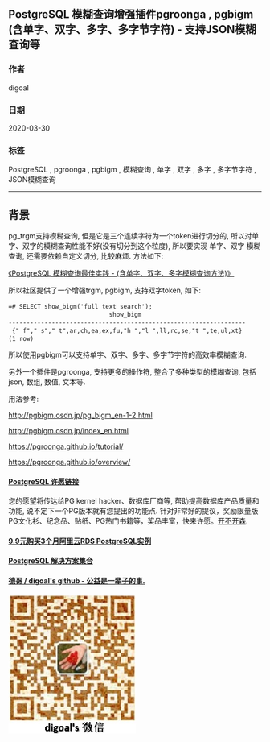 ## PostgreSQL 模糊查询增强插件pgroonga , pgbigm (含单字、双字、多字、多字节字符) - 支持JSON模糊查询等  
  
### 作者  
digoal  
  
### 日期  
2020-03-30  
  
### 标签  
PostgreSQL , pgroonga , pgbigm , 模糊查询 , 单字 , 双字 , 多字 , 多字节字符 , JSON模糊查询   
  
----  
  
## 背景  
pg_trgm支持模糊查询, 但是它是三个连续字符为一个token进行切分的, 所以对单字、双字的模糊查询性能不好(没有切分到这个粒度), 所以要实现 单字、双字 模糊查询, 还需要依赖自定义切分, 比较麻烦. 方法如下:  
  
[《PostgreSQL 模糊查询最佳实践 - (含单字、双字、多字模糊查询方法)》](../201704/20170426_01.md)    
  
所以社区提供了一个增强trgm, 	pgbigm, 支持双字token, 如下:    
  
```  
=# SELECT show_bigm('full text search');  
                            show_bigm                               
------------------------------------------------------------------  
 {" f"," s"," t",ar,ch,ea,ex,fu,"h ","l ",ll,rc,se,"t ",te,ul,xt}  
(1 row)  
```  
  
所以使用pgbigm可以支持单字、双字、多字、多字节字符的高效率模糊查询.  
  
另外一个插件是pgroonga, 支持更多的操作符, 整合了多种类型的模糊查询, 包括json, 数组, 数值, 文本等.   
  
用法参考:  
  
http://pgbigm.osdn.jp/pg_bigm_en-1-2.html  
  
http://pgbigm.osdn.jp/index_en.html  
  
https://pgroonga.github.io/tutorial/  
  
https://pgroonga.github.io/overview/  
  
    
  
  
  
  
  
  
  
  
  
  
  
  
  
  
  
  
  
  
  
  
  
  
  
  
  
  
  
  
  
  
  
  
  
  
  
  
  
  
  
  
  
  
  
  
  
  
  
  
  
  
  
  
  
#### [PostgreSQL 许愿链接](https://github.com/digoal/blog/issues/76 "269ac3d1c492e938c0191101c7238216")
您的愿望将传达给PG kernel hacker、数据库厂商等, 帮助提高数据库产品质量和功能, 说不定下一个PG版本就有您提出的功能点. 针对非常好的提议，奖励限量版PG文化衫、纪念品、贴纸、PG热门书籍等，奖品丰富，快来许愿。[开不开森](https://github.com/digoal/blog/issues/76 "269ac3d1c492e938c0191101c7238216").  
  
  
#### [9.9元购买3个月阿里云RDS PostgreSQL实例](https://www.aliyun.com/database/postgresqlactivity "57258f76c37864c6e6d23383d05714ea")
  
  
#### [PostgreSQL 解决方案集合](https://yq.aliyun.com/topic/118 "40cff096e9ed7122c512b35d8561d9c8")
  
  
#### [德哥 / digoal's github - 公益是一辈子的事.](https://github.com/digoal/blog/blob/master/README.md "22709685feb7cab07d30f30387f0a9ae")
  
  
![digoal's wechat](../pic/digoal_weixin.jpg "f7ad92eeba24523fd47a6e1a0e691b59")
  

